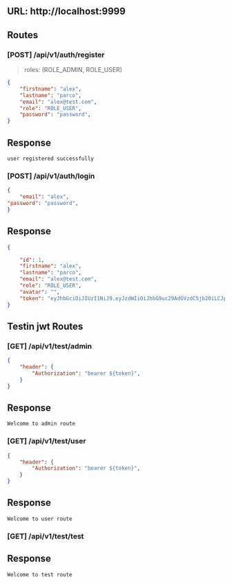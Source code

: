 ## URL: http://localhost:9999

## Routes

### [POST] /api/v1/auth/register
> roles: (ROLE_ADMIN, ROLE_USER)
```JSON
{
    "firstname": "alex",
    "lastname": "parco",
    "email": "alex@test.com",
    "role": "ROLE_USER",
    "password": "password",
}
```
## Response
    user registered successfully

### [POST] /api/v1/auth/login
```json
{
    "email": "alex",
"password": "password",
}
```
## Response
```json
{

	"id": 1,
	"firstname": "alex",
	"lastname": "parco",
	"email": "alex@test.com",
	"role": "ROLE_USER",
	"avatar": "",
	"token": "eyJhbGciOiJIUzI1NiJ9.eyJzdWIiOiJhbG9uc29AdGVzdC5jb20iLCJpYXQiOjE2NjUyNzA5MzUsImV4cCI6MTY2NTM1NzMzNX0.1Fr8upVN1ZdYjuPa2V2wEqMUl0D7qvMhwsxHBVXCKBI"
}
```

## Testin jwt Routes

### [GET] /api/v1/test/admin
```json
{
    "header": {
        "Authorization": "bearer ${token}",
    }
}
```
## Response 
    Welcome to admin route

### [GET] /api/v1/test/user
```json
{
    "header": {
        "Authorization": "bearer ${token}",
    }
}
```
## Response 
    Welcome to user route

### [GET] /api/v1/test/test

## Response 
    
    Welcome to test route

